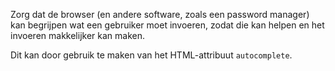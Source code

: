<!-- @license CC0-1.0 -->

Zorg dat de browser (en andere software, zoals een password manager) kan begrijpen wat een gebruiker moet invoeren, zodat die kan helpen en het invoeren makkelijker kan maken.

Dit kan door gebruik te maken van het HTML-attribuut `autocomplete`.
